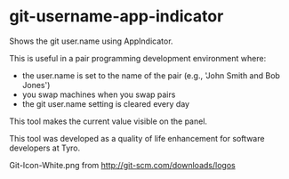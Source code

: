 git-username-app-indicator
==========================

Shows the git user.name using AppIndicator.

This is useful in a pair programming development environment where:
* the user.name is set to the name of the pair (e.g., 'John Smith and Bob Jones')
* you swap machines when you swap pairs
* the git user.name setting is cleared every day

This tool makes the current value visible on the panel.

This tool was developed as a quality of life enhancement for software developers at Tyro.

Git-Icon-White.png from http://git-scm.com/downloads/logos

